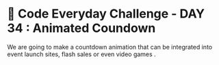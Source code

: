# 🚀 Code Everyday Challenge  - DAY 34 : Animated Coundown

We are going to make a countdown animation that can be integrated into event launch sites, flash sales or even video games .